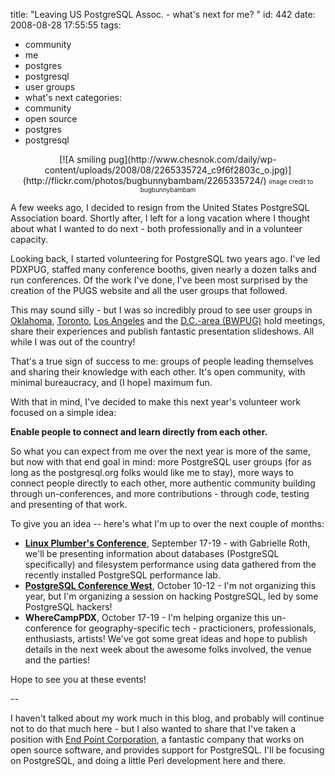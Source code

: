 title: "Leaving US PostgreSQL Assoc. - what's next for me? "
id: 442
date: 2008-08-28 17:55:55
tags: 
- community
- me
- postgres
- postgresql
- user groups
- what's next
categories: 
- community
- open source
- postgres
- postgresql

<center>[![A smiling pug](http://www.chesnok.com/daily/wp-content/uploads/2008/08/2265335724_c9f6f2803c_o.jpg)](http://flickr.com/photos/bugbunnybambam/2265335724/)
<font size="-2">image credit to bugbunnybambam</font>
</center>

A few weeks ago, I decided to resign from the United States PostgreSQL Association board. Shortly after, I left for a long vacation where I thought about what I wanted to do next - both professionally and in a volunteer capacity. 

Looking back, I started volunteering for PostgreSQL two years ago. I've led PDXPUG, staffed many conference booths, given nearly a dozen talks and run conferences. Of the work I've done, I've been most surprised by the creation of the PUGS website and all the user groups that followed. 

This may sound silly - but I was so incredibly proud to see user groups in [Oklahoma](http://pugs.postgresql.org/okpug), [Toronto](http://pugs.postgresql.org/torontopug), [Los Angeles](http://pugs.postgresql.org/lapug) and the [D.C.-area (BWPUG)](http://pugs.postgresql.org/bwpug) hold meetings, share their experiences and publish fantastic presentation slideshows. All while I was out of the country!

That's a true sign of success to me: groups of people leading themselves and sharing their knowledge with each other. It's open community, with minimal bureaucracy, and (I hope) maximum fun.

With that in mind, I've decided to make this next year's volunteer work focused on a simple idea: 

**Enable people to connect and learn directly from each other.**

So what you can expect from me over the next year is more of the same, but now with that end goal in mind: more PostgreSQL user groups (for as long as the postgresql.org folks would like me to stay), more ways to connect people directly to each other, more authentic community building through un-conferences, and more contributions - through code, testing and presenting of that work.  

To give you an idea -- here's what I'm up to over the next couple of months: 

*   **[Linux Plumber's Conference](http://linuxplumbersconf.org/)**, September 17-19 - with Gabrielle Roth, we'll be presenting information about databases (PostgreSQL specifically) and filesystem performance using data gathered from the recently installed PostgreSQL performance lab.
*   **[PostgreSQL Conference West](http://www.postgresqlconference.org)**, October 10-12 - I'm not organizing this year, but I'm organizing a session on hacking PostgreSQL, led by some PostgreSQL hackers!
*   **WhereCampPDX**, October 17-19 - I'm helping organize this un-conference for geography-specific tech - practicioners, professionals, enthusiasts, artists! We've got some great ideas and hope to publish details in the next week about the awesome folks involved, the venue and the parties!

Hope to see you at these events!

--

I haven't talked about my work much in this blog, and probably will continue not to do that much here - but I also wanted to share that I've taken a position with [End Point Corporation](http://www.endpoint.com/), a fantastic company that works on open source software, and provides support for PostgreSQL. I'll be focusing on PostgreSQL, and doing a little Perl development here and there. 
